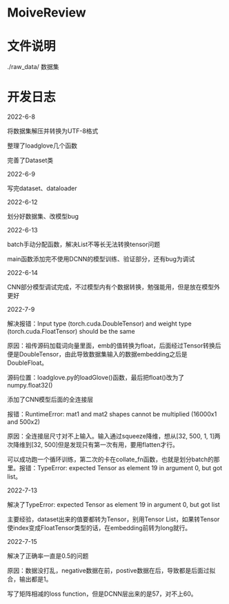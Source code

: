 # MoiveReview

# 文件说明

./raw_data/ 数据集

# 开发日志

2022-6-8

将数据集解压并转换为UTF-8格式

整理了loadglove几个函数

完善了Dataset类

2022-6-9

写完dataset、dataloader

2022-6-12

划分好数据集、改模型bug

2022-6-13

batch手动分配函数，解决List不等长无法转换tensor问题

main函数添加完不使用DCNN的模型训练、验证部分，还有bug为调试

2022-6-14

CNN部分模型调试完成，不过模型内有个数据转换，勉强能用，但是放在模型外更好

2022-7-9

解决报错：Input type (torch.cuda.DoubleTensor) and weight type (torch.cuda.FloatTensor) should be the same

原因：祖传源码加载词向量里面，emb的值转换为float，后面经过Tensor转换后便是DoubleTensor，由此导致数据集输入的数据embedding之后是DoubleFloat。

源码位置：loadglove.py的loadGlove()函数，最后把float()改为了numpy.float32()



添加了CNN模型后面的全连接层

报错：RuntimeError: mat1 and mat2 shapes cannot be multiplied (16000x1 and 500x2)

原因：全连接层尺寸对不上输入。输入通过squeeze降维，想从[32, 500, 1, 1]两次降维到[32, 500]但是发现只有第一次有用，要用flatten才行。



可以成功跑一个循环训练，第二次的卡在collate_fn函数，也就是划分batch的那里。报错：TypeError: expected Tensor as element 19 in argument 0, but got list。

2022-7-13

解决了TypeError: expected Tensor as element 19 in argument 0, but got list

主要经验，dataset出来的值要都转为Tensor，别用Tensor List，如果转Tensor使index变成FloatTensor类型的话，在embedding前转为long就行。

2022-7-15

解决了正确率一直是0.5的问题

原因：数据没打乱，negative数据在前，postive数据在后，导致都是后面过拟合，输出都是1。



写了矩阵相减的loss function，但是DCNN层出来的是57，对不上60。
